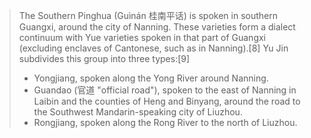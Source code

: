 
> The Southern Pinghua (Guìnán 桂南平话) is spoken in southern Guangxi, around the city of Nanning. These varieties form a dialect continuum with Yue varieties spoken in that part of Guangxi (excluding enclaves of Cantonese, such as in Nanning).[8] Yu Jin subdivides this group into three types:[9]
> - Yongjiang, spoken along the Yong River around Nanning.
> - Guandao (官道 "official road"), spoken to the east of Nanning in Laibin and the counties of Heng and Binyang, around the road to the Southwest Mandarin-speaking city of Liuzhou.
> - Rongjiang, spoken along the Rong River to the north of Liuzhou.
